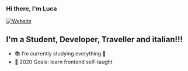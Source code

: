 ### Hi there, I'm Luca

[![Website](https://i2.wp.com/lanternadellarte.com/wp-content/uploads/2020/10/cropped-GoldFB.png?resize=76%2C76&ssl=1)](https://codestackr.com)

## I'm a Student, Developer, Traveller and italian!!!

- 📚 I’m currently studying everything 🤣
- 🥅 2020 Goals: learn frontend self-taught

<!-- ### Spotify Playing 🎧 -->

<!-- [<img src="https://now-playing-codestackr.vercel.app/api/spotify-playing" alt="lnk3 Spotify Playing" width="350" />](https://open.spotify.com/user/lukelr2000) -->
